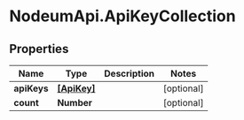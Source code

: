 # NodeumApi.ApiKeyCollection

## Properties

Name | Type | Description | Notes
------------ | ------------- | ------------- | -------------
**apiKeys** | [**[ApiKey]**](ApiKey.md) |  | [optional] 
**count** | **Number** |  | [optional] 


